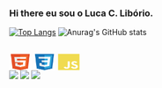 ### Hi there  eu sou o Luca  C. Libório.

[![Top Langs](https://github-readme-stats.vercel.app/api/top-langs/?username=anuraghazra&layout=compact&theme=radical)](https://github.com/lucacliborio/github-readme-stats)
![Anurag's GitHub stats](https://github-readme-stats.vercel.app/api?username=lucacliborio&show_icons=true&theme=radical)

<div style="display: inline_block"><br>
  <img align="center" alt="Luca-HTML" height="30" width="40" src="https://raw.githubusercontent.com/devicons/devicon/master/icons/html5/html5-original.svg">
  <img align="center" alt="Luca-CSS" height="30" width="40" src="https://raw.githubusercontent.com/devicons/devicon/master/icons/css3/css3-original.svg">
  <img align="center" alt="Luca-Js" height="30" width="40" src="https://raw.githubusercontent.com/devicons/devicon/master/icons/javascript/javascript-plain.svg">
</div>  
 
 
<div> 
  <a href="https://www.linkedin.com/in/luca-c-lib%C3%B3rio-26a954261/" target="_blank"><img src="https://img.shields.io/badge/-LinkedIn-%230077B5?style=for-the-badge&logo=linkedin&logoColor=white" target="_blank"></a>
  <a href = "mailto:lucaliborio33@gmail.com"><img src="https://img.shields.io/badge/-Gmail-%23333?style=for-the-badge&logo=gmail&logoColor=white" target="_blank"></a>
  <a href="https://www.instagram.com/lucac_l/" target="_blank"><img src="https://img.shields.io/badge/-Instagram-%23E4405F?style=for-the-badge&logo=instagram&logoColor=white" target="_blank"></a>
  
</div>


